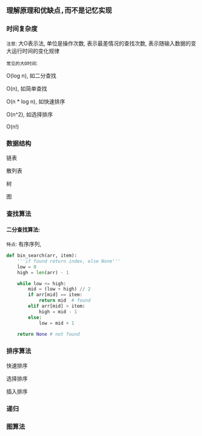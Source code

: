 

## `理解原理和优缺点,而不是记忆实现`



### 时间复杂度

`注意`: 大O表示法, 单位是操作次数, 表示最差情况的查找次数, 表示随输入数据的变大运行时间的变化规律

`常见的大O时间`:

O(log n), 如二分查找

O(n), 如简单查找

O(n * log n), 如快速排序

O(n^2), 如选择排序

O(n!)



### 数据结构

链表

散列表

树

图



### 查找算法

#### 二分查找算法:

`特点`: 有序序列, 

```python
def bin_search(arr, item):
    '''if found return index, else None'''
    low = 0
    high = len(arr) - 1

    while low <= high:
        mid = (low + high) // 2
        if arr[mid] == item:
            return mid  # found
        elif arr[mid] > item:
            high = mid - 1
        else:
            low = mid + 1
    
    return None # not found
```





### 排序算法

快速排序

选择排序

插入排序



### 递归



### 图算法



